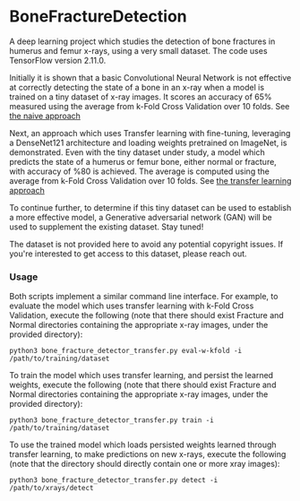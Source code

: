 # BoneFractureDetection
A deep learning project which studies the detection of bone fractures in humerus and femur x-rays, using a very small dataset. The code uses TensorFlow version 2.11.0. 

Initially it is shown that a basic Convolutional Neural Network is not effective at correctly detecting the state of a bone in an x-ray when a model is trained on a tiny dataset of x-ray images. It scores an accuracy of 65% measured using the average from k-Fold Cross Validation over 10 folds. See [the naive approach](bone_fracture_detector_basic.py)

Next, an approach which uses Transfer learning with fine-tuning, leveraging a DenseNet121 architecture and loading weights pretrained on ImageNet, is demonstrated. Even with the tiny dataset under study, a model which predicts the state of a humerus or femur bone, either normal or fracture, with accuracy of %80 is achieved. The average is computed using the average from k-Fold Cross Validation over 10 folds. See [the transfer learning approach](bone_fracture_detector_transfer.py)

To continue further, to determine if this tiny dataset can be used to establish a more effective model, a Generative adversarial network (GAN) will be used to supplement the existing dataset. Stay tuned!

The dataset is not provided here to avoid any potential copyright issues. If you're interested to get access to this dataset, please reach out.

### Usage
Both scripts implement a similar command line interface. For example, to evaluate the model which uses transfer learning with k-Fold Cross Validation, execute the following (note that there should exist Fracture and Normal directories containing the appropriate x-ray images, under the provided directory):
```
python3 bone_fracture_detector_transfer.py eval-w-kfold -i /path/to/training/dataset
```

To train the model which uses transfer learning, and persist the learned weights, execute the following (note that there should exist Fracture and Normal directories containing the appropriate x-ray images, under the provided directory):
```
python3 bone_fracture_detector_transfer.py train -i /path/to/training/dataset
```

To use the trained model which loads persisted weights learned through transfer learning, to make predictions on new x-rays, execute the following (note that the directory should directly contain one or more xray images):
```
python3 bone_fracture_detector_transfer.py detect -i /path/to/xrays/detect
```
